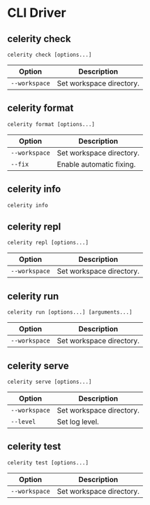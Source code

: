 # CLI Driver

## celerity check

```text
celerity check [options...]
```

| Option | Description |
| - | - |
| `--workspace` | Set workspace directory. |

## celerity format

```text
celerity format [options...]
```

| Option | Description |
| - | - |
| `--workspace` | Set workspace directory. |
| `--fix` | Enable automatic fixing. |

## celerity info

```text
celerity info
```

## celerity repl

```text
celerity repl [options...]
```

| Option | Description |
| - | - |
| `--workspace` | Set workspace directory. |

## celerity run

```text
celerity run [options...] [arguments...]
```

| Option | Description |
| - | - |
| `--workspace` | Set workspace directory. |

## celerity serve

```text
celerity serve [options...]
```

| Option | Description |
| - | - |
| `--workspace` | Set workspace directory. |
| `--level` | Set log level. |

## celerity test

```text
celerity test [options...]
```

| Option | Description |
| - | - |
| `--workspace` | Set workspace directory. |
